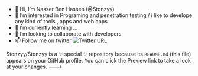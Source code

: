 - 👋 Hi, I’m Nasser Ben Hassen (@Stonzyy)
- 👀 I’m interested in Programing and penetration testing / i like to develope any kind of tools , apps and web apps
- 🌱 I’m currently learning ...
- 💞️ I’m looking to collaborate with developers 
- 📫 Follow  me on twitter [![Twitter URL](https://img.shields.io/twitter/url/https/twitter.com/bukotsunikki.svg?style=social&label=Follow%20%40bukotsunikki)](https://twitter.com/r00t_nasser)



Stonzyy/Stonzyy is a ✨ special ✨ repository because its `README.md` (this file) appears on your GitHub profile.
You can click the Preview link to take a look at your changes.
--->
